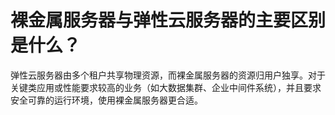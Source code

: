 # 裸金属服务器与弹性云服务器的主要区别是什么？<a name="bms_faq_0002"></a>

弹性云服务器由多个租户共享物理资源，而裸金属服务器的资源归用户独享。对于关键类应用或性能要求较高的业务（如大数据集群、企业中间件系统），并且要求安全可靠的运行环境，使用裸金属服务器更合适。


